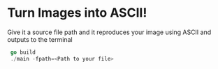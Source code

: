 # Turn Images into ASCII!

Give it a source file path and it reproduces your image using ASCII and outputs to the terminal

```go
 go build
 ./main -fpath=<Path to your file>
```